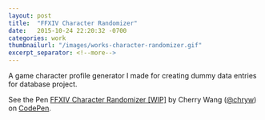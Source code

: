 ```yaml
---
layout: post
title:  "FFXIV Character Randomizer"
date:   2015-10-24 22:20:32 -0700
categories: work
thumbnailurl: "/images/works-character-randomizer.gif"
excerpt_separator: <!--more-->
---
```

A game character profile generator I made for creating dummy data entries for database project.

<!--more-->

<p data-height="800" data-theme-id="light" data-slug-hash="Jdqjza" data-default-tab="result" data-user="chryw" data-embed-version="2" class="codepen">See the Pen <a href="http://codepen.io/chryw/pen/Jdqjza/">FFXIV Character Randomizer [WIP]</a> by Cherry Wang (<a href="http://codepen.io/chryw">@chryw</a>) on <a href="http://codepen.io">CodePen</a>.</p>
<script async src="//assets.codepen.io/assets/embed/ei.js"></script>
